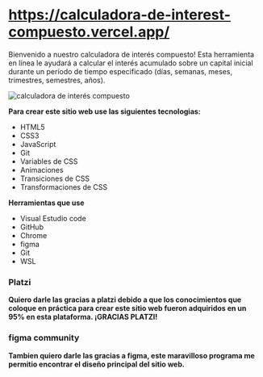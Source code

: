 # https://calculadora-de-interest-compuesto.vercel.app/

Bienvenido a nuestro calculadora de interés compuesto! Esta herramienta en línea le ayudará a calcular el interés acumulado sobre un capital inicial durante un período de tiempo especificado (días, semanas, meses, trimestres, semestres, años).

![calculadora de interés compuesto](hhttps://calculadora-de-interest-compuesto.vercel.app/)


**Para crear este sitio web use las siguientes tecnologias:**

- HTML5
- CSS3
- JavaScript
-  Git
- Variables de CSS
- Animaciones
- Transiciones  de CSS
- Transformaciones de CSS

**Herramientas que use**

-  Visual Estudio code 
-  GitHub
-  Chrome 
-  figma
-  Git
-  WSL


### Platzi

**Quiero darle las gracias a platzi debido a que los conocimientos que coloque en práctica para crear este sitio web fueron adquiridos en un 95% en esta plataforma. ¡GRACIAS PLATZI!**

### figma community 

**Tambien quiero darle las gracias a figma, este maravilloso programa me permitio encontrar el diseño principal del sitio web.**
